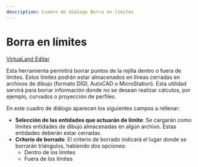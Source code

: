 ```yaml
---
description: Cuadro de diálogo Borra en límites
---
```


# Borra en límites

[VirtuaLand Editar](../fichas-de-herramientas/ficha-de-herramientas-virtualand/virtualand-editar.md)

Esta herramienta permitirá borrar puntos de la rejilla dentro o fuera de límites. Estos límites podrán estar almacenados en líneas cerradas en archivos de dibujo \(formato DIGI, AutoCAD o MicroStation\). Esta utilidad servirá para borrar información donde no se desean realizar cálculos, por ejemplo, curvados o proyección de perfiles.

En este cuadro de diálogo aparecen los siguientes campos a rellenar:

* **Selección de las entidades que actuarán de límite**: Se cargarán como límites entidades de dibujo almacenadas en algún archivo. Estas entidades deberán estar cerradas.
* **Criterio de borrado**: El criterio de borrado indicará el lugar donde se borrarán triángulos, habiendo dos opciones:
  * Dentro de los límites
  * Fuera de los límites

